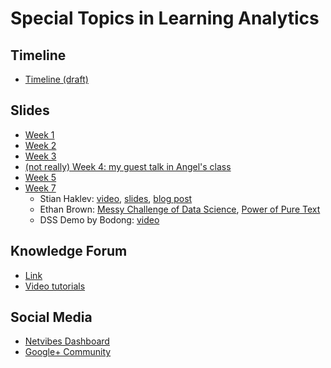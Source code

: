 Special Topics in Learning Analytics
======

## Timeline

- [Timeline (draft)](timeline.md)

## Slides

- [Week 1](https://meefen.github.io/LA-UMN/slides/week1.html)
- [Week 2](https://meefen.github.io/LA-UMN/slides/week2.html)
- [Week 3](https://meefen.github.io/LA-UMN/slides/week3.html)
- [(not really) Week 4: my guest talk in Angel's class](https://meefen.github.io/LA-UMN/slides/guest-talk.html)
- [Week 5](https://meefen.github.io/LA-UMN/slides/week5.html)
- [Week 7](https://meefen.github.io/LA-UMN/slides/week7.html)
  - Stian Haklev: [video](https://www.youtube.com/watch?v=4_BR17BJTlA&feature=youtu.be), [slides](https://meefen.github.io/LA-UMN/slides/DataWrangling_Haklev.pdf), [blog post](http://reganmian.net/blog/2014/10/14/starting-data-analysiswrangling-with-r-things-i-wish-id-been-told/)
  - Ethan Brown: [Messy Challenge of Data Science](https://meefen.github.io/LA-UMN/slides/Messy-Challenge-of-Data-Science-EBrown.pdf), [Power of Pure Text](https://meefen.github.io/LA-UMN/slides/LA-power-EBrown.txt)
  - DSS Demo by Bodong: [video](https://www.youtube.com/watch?v=uNYrjeoPFGU)

## Knowledge Forum

- [Link](http://kf.utoronto.ca:8080/kforum)
- [Video tutorials](http://kf.utoronto.ca:8080/kforum/about)

## Social Media

- [Netvibes Dashboard](http://www.netvibes.com/laumn)
- [Google+ Community](https://plus.google.com/u/1/communities/105833645291967441690)

